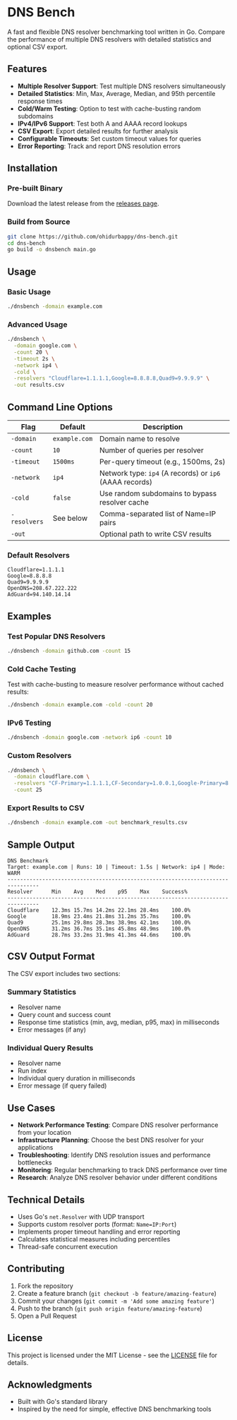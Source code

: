 # DNS Bench

A fast and flexible DNS resolver benchmarking tool written in Go. Compare the performance of multiple DNS resolvers with detailed statistics and optional CSV export.

## Features

- **Multiple Resolver Support**: Test multiple DNS resolvers simultaneously
- **Detailed Statistics**: Min, Max, Average, Median, and 95th percentile response times
- **Cold/Warm Testing**: Option to test with cache-busting random subdomains
- **IPv4/IPv6 Support**: Test both A and AAAA record lookups
- **CSV Export**: Export detailed results for further analysis
- **Configurable Timeouts**: Set custom timeout values for queries
- **Error Reporting**: Track and report DNS resolution errors

## Installation

### Pre-built Binary
Download the latest release from the [releases page](https://github.com/ohidurbappy/dns-bench/releases).

### Build from Source
```bash
git clone https://github.com/ohidurbappy/dns-bench.git
cd dns-bench
go build -o dnsbench main.go
```

## Usage

### Basic Usage
```bash
./dnsbench -domain example.com
```

### Advanced Usage
```bash
./dnsbench \
  -domain google.com \
  -count 20 \
  -timeout 2s \
  -network ip4 \
  -cold \
  -resolvers "Cloudflare=1.1.1.1,Google=8.8.8.8,Quad9=9.9.9.9" \
  -out results.csv
```

## Command Line Options

| Flag | Default | Description |
|------|---------|-------------|
| `-domain` | `example.com` | Domain name to resolve |
| `-count` | `10` | Number of queries per resolver |
| `-timeout` | `1500ms` | Per-query timeout (e.g., 1500ms, 2s) |
| `-network` | `ip4` | Network type: `ip4` (A records) or `ip6` (AAAA records) |
| `-cold` | `false` | Use random subdomains to bypass resolver cache |
| `-resolvers` | See below | Comma-separated list of Name=IP pairs |
| `-out` | | Optional path to write CSV results |

### Default Resolvers
```
Cloudflare=1.1.1.1
Google=8.8.8.8
Quad9=9.9.9.9
OpenDNS=208.67.222.222
AdGuard=94.140.14.14
```

## Examples

### Test Popular DNS Resolvers
```bash
./dnsbench -domain github.com -count 15
```

### Cold Cache Testing
Test with cache-busting to measure resolver performance without cached results:
```bash
./dnsbench -domain example.com -cold -count 20
```

### IPv6 Testing
```bash
./dnsbench -domain google.com -network ip6 -count 10
```

### Custom Resolvers
```bash
./dnsbench \
  -domain cloudflare.com \
  -resolvers "CF-Primary=1.1.1.1,CF-Secondary=1.0.0.1,Google-Primary=8.8.8.8" \
  -count 25
```

### Export Results to CSV
```bash
./dnsbench -domain example.com -out benchmark_results.csv
```

## Sample Output

```
DNS Benchmark
Target: example.com | Runs: 10 | Timeout: 1.5s | Network: ip4 | Mode: WARM
--------------------------------------------------------------------------------
Resolver      Min    Avg    Med    p95    Max    Success%
--------------------------------------------------------------------------------
Cloudflare    12.3ms 15.7ms 14.2ms 22.1ms 28.4ms    100.0%
Google        18.9ms 23.4ms 21.8ms 31.2ms 35.7ms    100.0%
Quad9         25.1ms 29.8ms 28.3ms 38.9ms 42.1ms    100.0%
OpenDNS       31.2ms 36.7ms 35.1ms 45.8ms 48.9ms    100.0%
AdGuard       28.7ms 33.2ms 31.9ms 41.3ms 44.6ms    100.0%
```

## CSV Output Format

The CSV export includes two sections:

### Summary Statistics
- Resolver name
- Query count and success count
- Response time statistics (min, avg, median, p95, max) in milliseconds
- Error messages (if any)

### Individual Query Results
- Resolver name
- Run index
- Individual query duration in milliseconds
- Error message (if query failed)

## Use Cases

- **Network Performance Testing**: Compare DNS resolver performance from your location
- **Infrastructure Planning**: Choose the best DNS resolver for your applications
- **Troubleshooting**: Identify DNS resolution issues and performance bottlenecks
- **Monitoring**: Regular benchmarking to track DNS performance over time
- **Research**: Analyze DNS resolver behavior under different conditions

## Technical Details

- Uses Go's `net.Resolver` with UDP transport
- Supports custom resolver ports (format: `Name=IP:Port`)
- Implements proper timeout handling and error reporting
- Calculates statistical measures including percentiles
- Thread-safe concurrent execution

## Contributing

1. Fork the repository
2. Create a feature branch (`git checkout -b feature/amazing-feature`)
3. Commit your changes (`git commit -m 'Add some amazing feature'`)
4. Push to the branch (`git push origin feature/amazing-feature`)
5. Open a Pull Request

## License

This project is licensed under the MIT License - see the [LICENSE](LICENSE) file for details.

## Acknowledgments

- Built with Go's standard library
- Inspired by the need for simple, effective DNS benchmarking tools